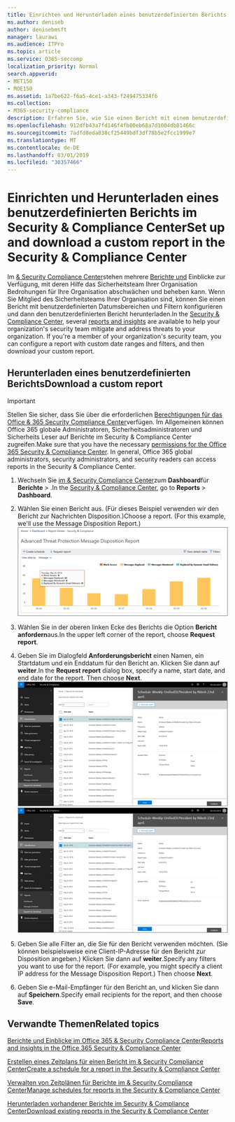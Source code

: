 ```yaml
---
title: Einrichten und Herunterladen eines benutzerdefinierten Berichts im Security &amp; Compliance Center
ms.author: deniseb
author: denisebmsft
manager: laurawi
ms.audience: ITPro
ms.topic: article
ms.service: O365-seccomp
localization_priority: Normal
search.appverid:
- MET150
- MOE150
ms.assetid: 1a7be622-f6a5-4ce1-a343-f249475334f6
ms.collection:
- M365-security-compliance
description: Erfahren Sie, wie Sie einen Bericht mit einem benutzerdefinierten Datumsbereich einrichten und herunterladen und im &amp; Security Compliance Center filtern.
ms.openlocfilehash: 912dfb43a7fd146f4fb00eb68a7d1004db81466c
ms.sourcegitcommit: 7adfd8eda038cf25449bdf3df78b5e2fcc1999e7
ms.translationtype: MT
ms.contentlocale: de-DE
ms.lasthandoff: 03/01/2019
ms.locfileid: "30357466"
---
```

# <a name="set-up-and-download-a-custom-report-in-the-security-amp-compliance-center"></a><span data-ttu-id="1265a-103">Einrichten und Herunterladen eines benutzerdefinierten Berichts im Security &amp; Compliance Center</span><span class="sxs-lookup"><span data-stu-id="1265a-103">Set up and download a custom report in the Security &amp; Compliance Center</span></span>

<span data-ttu-id="1265a-p101">Im [ &amp; Security Compliance Center](https://protection.office.com)stehen mehrere [Berichte und](reports-and-insights-in-security-and-compliance.md) Einblicke zur Verfügung, mit deren Hilfe das Sicherheitsteam Ihrer Organisation Bedrohungen für Ihre Organisation abschwächen und beheben kann. Wenn Sie Mitglied des Sicherheitsteams Ihrer Organisation sind, können Sie einen Bericht mit benutzerdefinierten Datumsbereichen und Filtern konfigurieren und dann den benutzerdefinierten Bericht herunterladen.</span><span class="sxs-lookup"><span data-stu-id="1265a-p101">In the [Security &amp; Compliance Center](https://protection.office.com), several [reports and insights](reports-and-insights-in-security-and-compliance.md) are available to help your organization's security team mitigate and address threats to your organization. If you're a member of your organization's security team, you can configure a report with custom date ranges and filters, and then download your custom report.</span></span> 
  
## <a name="download-a-custom-report"></a><span data-ttu-id="1265a-106">Herunterladen eines benutzerdefinierten Berichts</span><span class="sxs-lookup"><span data-stu-id="1265a-106">Download a custom report</span></span>

> [!IMPORTANT]
> <span data-ttu-id="1265a-p102">Stellen Sie sicher, dass Sie über die erforderlichen [Berechtigungen für das Office &amp; 365 Security Compliance Center](permissions-in-the-security-and-compliance-center.md)verfügen. Im Allgemeinen können Office 365 globale Administratoren, Sicherheitsadministratoren und Sicherheits Leser auf Berichte im Security &amp; Compliance Center zugreifen.</span><span class="sxs-lookup"><span data-stu-id="1265a-p102">Make sure that you have the necessary [permissions for the Office 365 Security &amp; Compliance Center](permissions-in-the-security-and-compliance-center.md). In general, Office 365 global administrators, security administrators, and security readers can access reports in the Security &amp; Compliance Center.</span></span> 
  
1. <span data-ttu-id="1265a-109">Wechseln Sie [im &amp; Security Compliance Center](https://protection.office.com)zum **Dashboard**für **Berichte** \> .</span><span class="sxs-lookup"><span data-stu-id="1265a-109">In the [Security &amp; Compliance Center](https://protection.office.com), go to **Reports** \> **Dashboard**.</span></span>
    
2. <span data-ttu-id="1265a-p103">Wählen Sie einen Bericht aus. (Für dieses Beispiel verwenden wir den Bericht zur Nachrichten Disposition.)</span><span class="sxs-lookup"><span data-stu-id="1265a-p103">Choose a report. (For this example, we'll use the Message Disposition Report.)</span></span><br/>![Bericht zum Herunterladen eines Berichts anfordern](media/b566925d-b9d9-453d-9bdd-f2637c7ba140.png)
  
3. <span data-ttu-id="1265a-113">Wählen Sie in der oberen linken Ecke des Berichts die Option **Bericht anfordern**aus.</span><span class="sxs-lookup"><span data-stu-id="1265a-113">In the upper left corner of the report, choose **Request report**.</span></span>
    
4. <span data-ttu-id="1265a-p104">Geben Sie im Dialogfeld **Anforderungsbericht** einen Namen, ein Startdatum und ein Enddatum für den Bericht an. Klicken Sie dann auf **weiter**.</span><span class="sxs-lookup"><span data-stu-id="1265a-p104">In the **Request report** dialog box, specify a name, start date, and end date for the report. Then choose **Next**.</span></span><br/><span data-ttu-id="1265a-116">![Wählen Sie im &amp; Security Compliance Center Berichte \> zum Herunterladen aus.](media/65e625f5-c98c-49fc-9c1f-8c80ec8308fd.png)</span><span class="sxs-lookup"><span data-stu-id="1265a-116">![In the Security &amp; Compliance Center, choose Reports \> Reports for download](media/65e625f5-c98c-49fc-9c1f-8c80ec8308fd.png)</span></span>
  
5. <span data-ttu-id="1265a-p105">Geben Sie alle Filter an, die Sie für den Bericht verwenden möchten. (Sie können beispielsweise eine Client-IP-Adresse für den Bericht zur Disposition angeben.) Klicken Sie dann auf **weiter**.</span><span class="sxs-lookup"><span data-stu-id="1265a-p105">Specify any filters you want to use for the report. (For example, you might specify a client IP address for the Message Disposition Report.) Then choose **Next**.</span></span>
    
6. <span data-ttu-id="1265a-119">Geben Sie e-Mail-Empfänger für den Bericht an, und klicken Sie dann auf **Speichern**.</span><span class="sxs-lookup"><span data-stu-id="1265a-119">Specify email recipients for the report, and then choose **Save**.</span></span>
    
## <a name="related-topics"></a><span data-ttu-id="1265a-120">Verwandte Themen</span><span class="sxs-lookup"><span data-stu-id="1265a-120">Related topics</span></span>

[<span data-ttu-id="1265a-121">Berichte und Einblicke im Office 365 &amp; Security Compliance Center</span><span class="sxs-lookup"><span data-stu-id="1265a-121">Reports and insights in the Office 365 Security &amp; Compliance Center</span></span>](reports-and-insights-in-security-and-compliance.md)
  
[<span data-ttu-id="1265a-122">Erstellen eines Zeitplans für einen Bericht im &amp; Security Compliance Center</span><span class="sxs-lookup"><span data-stu-id="1265a-122">Create a schedule for a report in the Security &amp; Compliance Center</span></span>](create-a-schedule-for-a-report.md)
  
[<span data-ttu-id="1265a-123">Verwalten von Zeitplänen für Berichte im &amp; Security Compliance Center</span><span class="sxs-lookup"><span data-stu-id="1265a-123">Manage schedules for reports in the Security &amp; Compliance Center</span></span>](manage-schedules-for-multiple-reports.md)
  
[<span data-ttu-id="1265a-124">Herunterladen vorhandener Berichte im Security &amp; Compliance Center</span><span class="sxs-lookup"><span data-stu-id="1265a-124">Download existing reports in the Security &amp; Compliance Center</span></span>](download-existing-reports.md)
  


